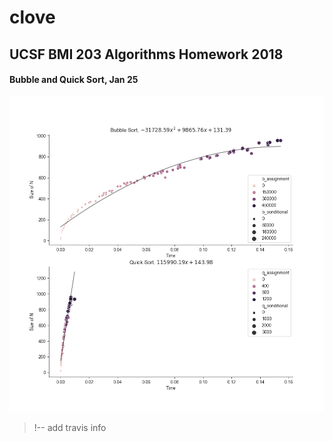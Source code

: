 # clove

## UCSF BMI 203 Algorithms Homework 2018

#### Bubble and Quick Sort, Jan 25
![a](/sort/Sorting_graphs.png)

>!-- add travis info
